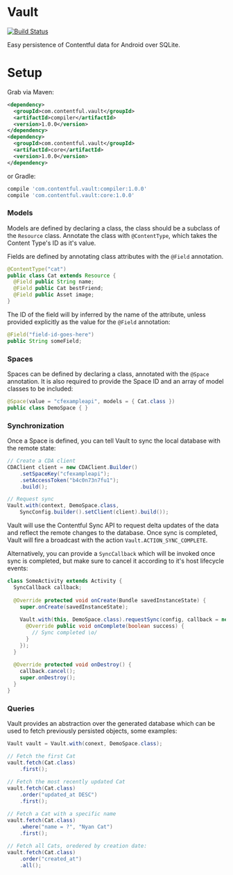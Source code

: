 # Vault

[![Build Status](https://magnum.travis-ci.com/contentful/vault.svg?token=J8uWM5wmFQZTgYu2HNmp&branch=master)](https://magnum.travis-ci.com/contentful/vault)

Easy persistence of Contentful data for Android over SQLite.

Setup
=====

Grab via Maven:
```xml
<dependency>
  <groupId>com.contentful.vault</groupId>
  <artifactId>compiler</artifactId>
  <version>1.0.0</version>
</dependency>
<dependency>
  <groupId>com.contentful.vault</groupId>
  <artifactId>core</artifactId>
  <version>1.0.0</version>
</dependency>
```
or Gradle:
```groovy
compile 'com.contentful.vault:compiler:1.0.0'
compile 'com.contentful.vault:core:1.0.0'
```

### Models

Models are defined by declaring a class, the class should be a subclass of the `Resource` class. 
Annotate the class with `@ContentType`, which takes the Content Type's ID as it's value.

Fields are defined by annotating class attributes with the `@Field` annotation. 
```java
@ContentType("cat")
public class Cat extends Resource {
  @Field public String name;
  @Field public Cat bestFriend;
  @Field public Asset image;
}
```

The ID of the field will by inferred by the name of the attribute, unless provided explicitly as the value for the `@Field` annotation:
```java
@Field("field-id-goes-here") 
public String someField; 
```

### Spaces

Spaces can be defined by declaring a class, annotated with the `@Space` annotation. It is also required to provide the Space ID and an array of model classes to be included:

```java
@Space(value = "cfexampleapi", models = { Cat.class })
public class DemoSpace { }
```

### Synchronization

Once a Space is defined, you can tell Vault to sync the local database with the remote state:

```java
// Create a CDA client
CDAClient client = new CDAClient.Builder()
    .setSpaceKey("cfexampleapi");
    .setAccessToken("b4c0n73n7fu1");
    .build();

// Request sync
Vault.with(context, DemoSpace.class, 
    SyncConfig.builder().setClient(client).build());
```

Vault will use the Contentful Sync API to request delta updates of the data and reflect the remote changes to the database.
Once sync is completed, Vault will fire a broadcast with the action `Vault.ACTION_SYNC_COMPLETE`.

Alternatively, you can provide a `SyncCallback` which will be invoked once sync is completed, but make sure to cancel it according to it's host lifecycle events:

```java
class SomeActivity extends Activity {
  SyncCallback callback;
  
  @Override protected void onCreate(Bundle savedInstanceState) {
    super.onCreate(savedInstanceState);
    
    Vault.with(this, DemoSpace.class).requestSync(config, callback = new SyncCallback() {
      @Override public void onComplete(boolean success) {
        // Sync completed \o/
      }
    });
  }
  
  @Override protected void onDestroy() {
    callback.cancel();
    super.onDestroy();
  }
}
```

### Queries

Vault provides an abstraction over the generated database which can be used to fetch previously persisted objects, some examples:

```java
Vault vault = Vault.with(conext, DemoSpace.class);

// Fetch the first Cat
vault.fetch(Cat.class)
    .first();
    
// Fetch the most recently updated Cat
vault.fetch(Cat.class)
    .order("updated_at DESC")
    .first();

// Fetch a Cat with a specific name
vault.fetch(Cat.class)
    .where("name = ?", "Nyan Cat")
    .first();
    
// Fetch all Cats, oredered by creation date:
vault.fetch(Cat.class)
    .order("created_at")
    .all();
```
